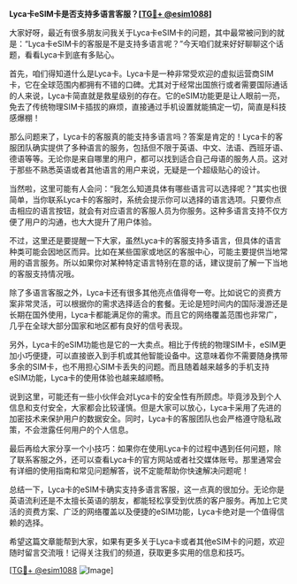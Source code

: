 **Lyca卡eSIM卡是否支持多语言客服？[[TG💪+ @esim1088](https://t.me/s/esim1088)]**

大家好呀，最近有很多朋友问我关于Lyca卡eSIM卡的问题，其中最常被问到的就是：“Lyca卡eSIM卡的客服是不是支持多语言呢？”今天咱们就来好好聊聊这个话题，看看Lyca卡到底有多贴心。

首先，咱们得知道什么是Lyca卡。Lyca卡是一种非常受欢迎的虚拟运营商SIM卡，它在全球范围内都拥有不错的口碑。尤其对于经常出国旅行或者需要国际通话的人来说，Lyca卡简直就是救星级别的存在。它的eSIM功能更是让人眼前一亮，免去了传统物理SIM卡插拔的麻烦，直接通过手机设置就能搞定一切，简直是科技感爆棚！

那么问题来了，Lyca卡的客服真的能支持多语言吗？答案是肯定的！Lyca卡的客服团队确实提供了多种语言的服务，包括但不限于英语、中文、法语、西班牙语、德语等等。无论你是来自哪里的用户，都可以找到适合自己母语的服务人员。这对于那些不熟悉英语或者其他语言的用户来说，无疑是一个超级贴心的设计。

当然啦，这里可能有人会问：“我怎么知道具体有哪些语言可以选择呢？”其实也很简单，当你联系Lyca卡的客服时，系统会提示你可以选择的语言选项。只要你点击相应的语言按钮，就会有对应语言的客服人员为你服务。这种多语言支持不仅方便了用户的沟通，也大大提升了用户体验。

不过，这里还是要提醒一下大家，虽然Lyca卡的客服支持多语言，但具体的语言种类可能会因地区而异。比如在某些国家或地区的客服中心，可能主要提供当地常用的语言服务。所以如果你对某种特定语言特别在意的话，建议提前了解一下当地的客服支持情况哦。

除了多语言客服之外，Lyca卡还有很多其他亮点值得夸一夸。比如说它的资费方案非常灵活，可以根据你的需求选择适合的套餐。无论是短时间内的国际漫游还是长期在国外使用，Lyca卡都能满足你的需求。而且它的网络覆盖范围也非常广，几乎在全球大部分国家和地区都有良好的信号表现。

另外，Lyca卡的eSIM功能也是它的一大卖点。相比于传统的物理SIM卡，eSIM更加小巧便捷，可以直接嵌入到手机或其他智能设备中。这意味着你不需要随身携带多余的SIM卡，也不用担心SIM卡丢失的问题。而且随着越来越多的手机支持eSIM功能，Lyca卡的使用体验也越来越顺畅。

说到这里，可能还有一些小伙伴会对Lyca卡的安全性有所顾虑。毕竟涉及到个人信息和支付安全，大家都会比较谨慎。但是大家可以放心，Lyca卡采用了先进的加密技术来保护用户的数据安全。同时，Lyca卡的客服团队也会严格遵守隐私政策，不会泄露任何用户的个人信息。

最后再给大家分享一个小技巧：如果你在使用Lyca卡的过程中遇到任何问题，除了联系客服之外，还可以查看Lyca卡的官方网站或者社交媒体账号。那里通常会有详细的使用指南和常见问题解答，说不定能帮助你快速解决问题呢！

总结一下，Lyca卡的eSIM卡确实支持多语言客服，这一点真的很加分。无论你是英语流利还是不太擅长英语的朋友，都能轻松享受到优质的客户服务。再加上它灵活的资费方案、广泛的网络覆盖以及便捷的eSIM功能，Lyca卡绝对是一个值得信赖的选择。

希望这篇文章能帮到大家，如果有更多关于Lyca卡或者其他eSIM卡的问题，欢迎随时留言交流哦！记得关注我们的频道，获取更多实用的信息和技巧。

[[TG💪+ @esim1088](https://t.me/s/esim1088) ![Image](https://i.postimg.cc/4NQfJmqS/Snipaste-2025-05-13-00-14-12.png)]